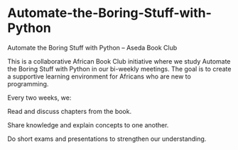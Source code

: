 # Automate-the-Boring-Stuff-with-Python
Automate the Boring Stuff with Python – Aseda Book Club

This is a collaborative African Book Club initiative where we study Automate the Boring Stuff with Python in our bi-weekly meetings. The goal is to create a supportive learning environment for Africans who are new to programming.

Every two weeks, we:

Read and discuss chapters from the book.

Share knowledge and explain concepts to one another.

Do short exams and presentations to strengthen our understanding.
